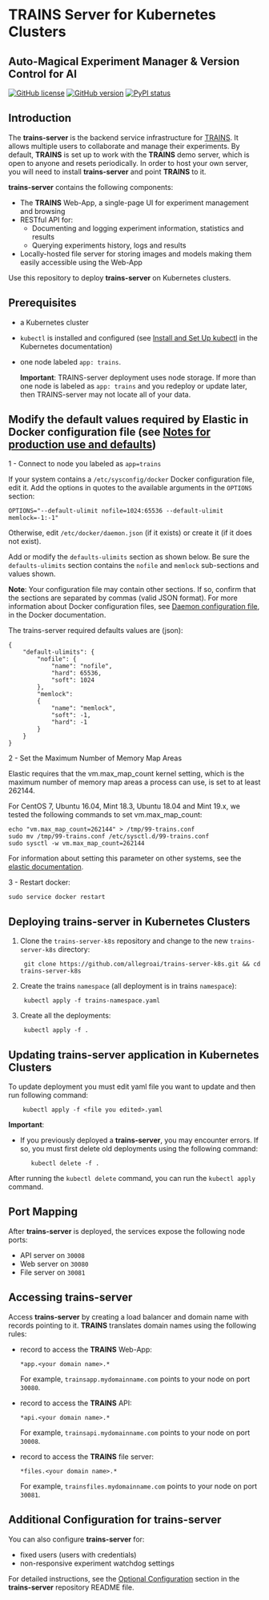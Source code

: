 # TRAINS Server for Kubernetes Clusters 

##  Auto-Magical Experiment Manager & Version Control for AI

[![GitHub license](https://img.shields.io/badge/license-SSPL-green.svg)](https://img.shields.io/badge/license-SSPL-green.svg)
[![GitHub version](https://img.shields.io/github/release-pre/allegroai/trains-server.svg)](https://img.shields.io/github/release-pre/allegroai/trains-server.svg)
[![PyPI status](https://img.shields.io/badge/status-beta-yellow.svg)](https://img.shields.io/badge/status-beta-yellow.svg)

## Introduction

The **trains-server** is the backend service infrastructure for [TRAINS](https://github.com/allegroai/trains).
It allows multiple users to collaborate and manage their experiments.
By default, **TRAINS** is set up to work with the **TRAINS** demo server, which is open to anyone and resets periodically. 
In order to host your own server, you will need to install **trains-server** and point **TRAINS** to it.

**trains-server** contains the following components:

* The **TRAINS** Web-App, a single-page UI for experiment management and browsing
* RESTful API for:
    * Documenting and logging experiment information, statistics and results
    * Querying experiments history, logs and results
* Locally-hosted file server for storing images and models making them easily accessible using the Web-App

Use this repository to deploy **trains-server** on Kubernetes clusters.

## Prerequisites

* a Kubernetes cluster
* `kubectl` is installed and configured (see [Install and Set Up kubectl](https://kubernetes.io/docs/tasks/tools/install-kubectl/) in the Kubernetes documentation)
* one node labeled `app: trains`. 

    **Important**: TRAINS-server deployment uses node storage. If more than one node is labeled as `app: trains` and you redeploy or update later, then TRAINS-server may not locate all of your data. 

## Modify the default values required by Elastic in Docker configuration file (see [Notes for production use and defaults](https://www.elastic.co/guide/en/elasticsearch/reference/master/docker.html#_notes_for_production_use_and_defaults))
1 - Connect to node you labeled as `app=trains`

If your system contains a `/etc/sysconfig/docker` Docker configuration file, edit it.
Add the options in quotes to the available arguments in the `OPTIONS` section:

    OPTIONS="--default-ulimit nofile=1024:65536 --default-ulimit memlock=-1:-1"

Otherwise, edit `/etc/docker/daemon.json` (if it exists) or create it (if it does not exist).

Add or modify the `defaults-ulimits` section as shown below. Be sure the `defaults-ulimits` section contains the `nofile` and `memlock` sub-sections and values shown.

**Note**: Your configuration file may contain other sections. If so, confirm that the sections are separated by commas (valid JSON format). For more information about Docker configuration files, see [Daemon configuration file](https://docs.docker.com/engine/reference/commandline/dockerd/#daemon-configuration-file), in the Docker documentation.

The trains-server required defaults values are (json):

    {
        "default-ulimits": {
            "nofile": {
                "name": "nofile",
                "hard": 65536,
                "soft": 1024
            },
            "memlock":
            {
                "name": "memlock",
                "soft": -1,
                "hard": -1
            }
        }
    }

2 - Set the Maximum Number of Memory Map Areas

Elastic requires that the vm.max_map_count kernel setting, which is the maximum number of memory map areas a process can use, is set to at least 262144.

For CentOS 7, Ubuntu 16.04, Mint 18.3, Ubuntu 18.04 and Mint 19.x, we tested the following commands to set vm.max_map_count:

    echo "vm.max_map_count=262144" > /tmp/99-trains.conf
    sudo mv /tmp/99-trains.conf /etc/sysctl.d/99-trains.conf
    sudo sysctl -w vm.max_map_count=262144

For information about setting this parameter on other systems, see the [elastic documentation](https://www.elastic.co/guide/en/elasticsearch/reference/current/docker.html#docker-cli-run-prod-mode).

3 - Restart docker:

    sudo service docker restart
    
## Deploying trains-server in Kubernetes Clusters

1. Clone the `trains-server-k8s` repository and change to the new `trains-server-k8s` directory:

        git clone https://github.com/allegroai/trains-server-k8s.git && cd trains-server-k8s

1. Create the trains `namespace` (all deployment is in trains `namespace`):

        kubectl apply -f trains-namespace.yaml 
        
1. Create all the deployments:

        kubectl apply -f .
    
## Updating trains-server application in Kubernetes Clusters

To update deployment you must edit yaml file you want to update and then run following command:

        kubectl apply -f <file you edited>.yaml
        
**Important**: 
        
   * If you previously deployed a **trains-server**, you may encounter errors. If so, you must first delete old deployments using the following command:
    
            kubectl delete -f .
            
   After running the `kubectl delete` command, you can run the `kubectl apply` command.

## Port Mapping

After **trains-server** is deployed, the services expose the following node ports:

* API server on `30008`
* Web server on `30080`
* File server on `30081`

## Accessing trains-server

Access **trains-server** by creating a load balancer and domain name with records pointing to it.
**TRAINS** translates domain names using the following rules:

* record to access the **TRAINS** Web-App:

    `*app.<your domain name>.*` 

    For example, `trainsapp.mydomainname.com` points to your node on port `30080`.

* record to access the **TRAINS** API:

    `*api.<your domain name>.*` 

    For example, `trainsapi.mydomainname.com` points to your node on port `30008`.

* record to access the **TRAINS** file server:

    `*files.<your domain name>.*` 

    For example, `trainsfiles.mydomainname.com` points to your node on port `30081`.

## Additional Configuration for trains-server

You can also configure **trains-server** for:
 
* fixed users (users with credentials)
* non-responsive experiment watchdog settings
 
For detailed instructions, see the [Optional Configuration](https://github.com/allegroai/trains-server#optional-configuration) section in the **trains-server** repository README file.
